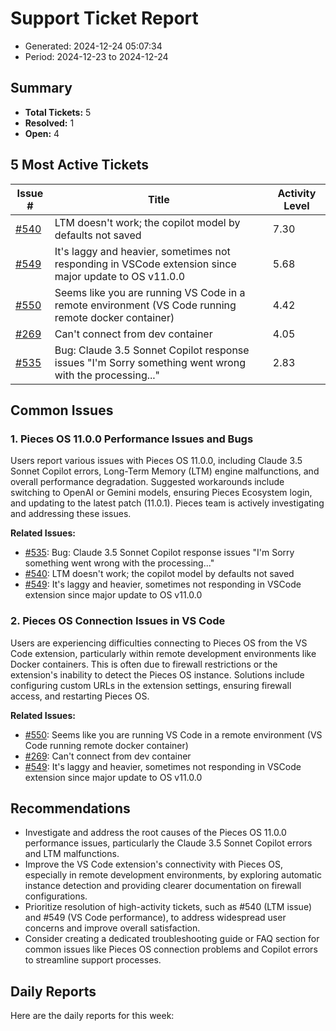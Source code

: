 # Support Ticket Report
- Generated: 2024-12-24 05:07:34
- Period: 2024-12-23 to 2024-12-24

## Summary
- **Total Tickets:** 5
- **Resolved:** 1
- **Open:** 4

## 5 Most Active Tickets
| Issue # | Title | Activity Level |
|---------|-------|----------------|
| [#540](https://github.com/pieces-app/support/issues/540) | LTM doesn't work; the copilot model by defaults not saved | 7.30 |
| [#549](https://github.com/pieces-app/support/issues/549) | It's laggy and heavier, sometimes not responding in VSCode extension since major update to OS v11.0.0 | 5.68 |
| [#550](https://github.com/pieces-app/support/issues/550) | Seems like you are running VS Code in a remote environment (VS Code running remote docker container) | 4.42 |
| [#269](https://github.com/pieces-app/support/issues/269) | Can't connect from dev container | 4.05 |
| [#535](https://github.com/pieces-app/support/issues/535) | Bug: Claude 3.5 Sonnet Copilot response issues "I'm Sorry something went wrong with the processing..." | 2.83 |

## Common Issues
### 1. Pieces OS 11.0.0 Performance Issues and Bugs
Users report various issues with Pieces OS 11.0.0, including Claude 3.5 Sonnet Copilot errors, Long-Term Memory (LTM) engine malfunctions, and overall performance degradation.  Suggested workarounds include switching to OpenAI or Gemini models, ensuring Pieces Ecosystem login, and updating to the latest patch (11.0.1). Pieces team is actively investigating and addressing these issues.

**Related Issues:**
- [#535](https://github.com/pieces-app/support/issues/535): Bug: Claude 3.5 Sonnet Copilot response issues "I'm Sorry something went wrong with the processing..."
- [#540](https://github.com/pieces-app/support/issues/540): LTM doesn't work; the copilot model by defaults not saved
- [#549](https://github.com/pieces-app/support/issues/549): It's laggy and heavier, sometimes not responding in VSCode extension since major update to OS v11.0.0

### 2. Pieces OS Connection Issues in VS Code
Users are experiencing difficulties connecting to Pieces OS from the VS Code extension, particularly within remote development environments like Docker containers.  This is often due to firewall restrictions or the extension's inability to detect the Pieces OS instance. Solutions include configuring custom URLs in the extension settings, ensuring firewall access, and restarting Pieces OS.

**Related Issues:**
- [#550](https://github.com/pieces-app/support/issues/550): Seems like you are running VS Code in a remote environment (VS Code running remote docker container)
- [#269](https://github.com/pieces-app/support/issues/269): Can't connect from dev container
- [#549](https://github.com/pieces-app/support/issues/549): It's laggy and heavier, sometimes not responding in VSCode extension since major update to OS v11.0.0


## Recommendations
- Investigate and address the root causes of the Pieces OS 11.0.0 performance issues, particularly the Claude 3.5 Sonnet Copilot errors and LTM malfunctions.
- Improve the VS Code extension's connectivity with Pieces OS, especially in remote development environments, by exploring automatic instance detection and providing clearer documentation on firewall configurations.
- Prioritize resolution of high-activity tickets, such as #540 (LTM issue) and #549 (VS Code performance), to address widespread user concerns and improve overall satisfaction.
- Consider creating a dedicated troubleshooting guide or FAQ section for common issues like Pieces OS connection problems and Copilot errors to streamline support processes.

## Daily Reports
Here are the daily reports for this week:

